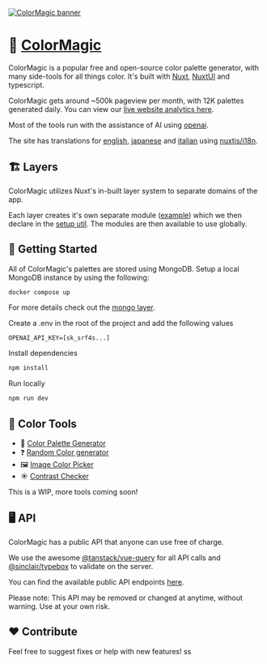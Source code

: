 [![ColorMagic banner](./.github/assets/banner.png)](https://colormagic.app)

# 🎨 [ColorMagic](https://colormagic.app)

ColorMagic is a popular free and open-source color palette generator, with many side-tools for all things color. It's built with [Nuxt](https://nuxt.com), [NuxtUI](https://ui.nuxt.com) and typescript.

ColorMagic gets around ~500k pageview per month, with 12K palettes generated daily. You can view our [live website analytics here](https://plausible.io/colormagic.app).

Most of the tools run with the assistance of AI using [openai](https://openai.com).

The site has translations for [english](https://colormagic.app), [japanese](https://colormagic.app/ja) and [italian](https://colormagic.app/it) using [nuxtjs/i18n](https://i18n.nuxtjs.org/).

## <a name="layers">🏗️ Layers</a>

ColorMagic utilizes Nuxt's in-built layer system to separate domains of the app. 

Each layer creates it's own separate module ([example](/layers/palette/server/palette.module.ts)) which we then declare in the [setup util](/layers/setup/server/utils/setup.util.ts). The modules are then available to use globally.

## <a name="getting-started">🚀 Getting Started</a>

All of ColorMagic's palettes are stored using MongoDB. Setup a local MongoDB instance by using the following:

```bash
docker compose up
```
For more details check out the [mongo layer](/layers/mongo/server/mongo.module.ts).

Create a .env in the root of the project and add the following values
```env
OPENAI_API_KEY=[sk_srf4s...]
```

Install dependencies
```bash
npm install
```

Run locally
```bash
npm run dev
```

## <a name="color-tools">🔧 Color Tools</a>

- 🎨 [Color Palette Generator](https://colormagic.app/)
- ❓ [Random Color generator](https://colormagic.app/random-color)
- 🖼️ [Image Color Picker](https://colormagic.app/image-color-picker)
- ☀️ [Contrast Checker](https://colormagic.app/contrast-checker)

This is a WIP, more tools coming soon!

## <a name="api">🖥️ API</a>

ColorMagic has a public API that anyone can use free of charge. 

We use the awesome [@tanstack/vue-query](https://github.com/TanStack/query) for all API calls and [@sinclair/typebox](https://github.com/sinclairzx81/typebox) to validate on the server.

You can find the available public API endpoints [here](https://colormagic.app/api).

Please note: This API may be removed or changed at anytime, without warning. Use at your own risk.

## <a name="contribute">❤️ Contribute</a>

Feel free to suggest fixes or help with new features! ss
